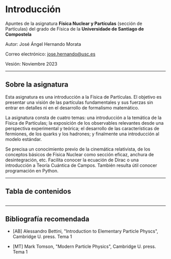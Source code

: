 # Introducción

Apuntes de la asignatura **Física Nuclear y Partículas** (sección de Partículas) del grado de Física de la **Universidade de Santiago de Compostela**

Autor: José Ángel Hernando Morata

Correo electrónico: jose.hernando@usc.es

Vesión: Noviembre 2023

-----

## Sobre la asignatura

Esta asignatura es una introducción a la Física de Partículas. El objetivo es presentar una visión de las partículas fundamentales y sus fuerzas sin entrar en detalles ni en el desarrollo de formalismo matemático.

La asignatura consta de cuatro temas: una introducción a la temática de la Física de Partículas; la exposición de los observables relevantes desde una perspectiva experimental y teórica; el desarrollo de las características de fermiones, de los quarks y los hadrones; y finalmente una introducción al modelo estándar.

Se precisa un conocimiento previo de la cinemática relativista, de los conceptos básicos de Física Nuclear como sección eficaz, anchura de desintegración, etc. Facilita conocer la ecuación de Dirac o una introducción a Teoría Cuántica de Campos. También resulta útil conocer programación en Python.

-------

## Tabla de contenidos

```{tableofcontents}
```

-----

## Bibliografía recomendada

 * [AB] Alessandro Bettini, "Introduction to Elementary Particle Physcs", Cambridge U. press. Tema 1

 * [MT] Mark Tomson, "Modern Particle Physics", Cambridge U. press. Tema 1